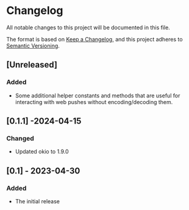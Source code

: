 # Changelog

All notable changes to this project will be documented in this file.

The format is based on [Keep a Changelog](https://keepachangelog.com/en/1.1.0/),
and this project adheres to [Semantic Versioning](https://semver.org/spec/v2.0.0.html).

## [Unreleased]

### Added

- Some additional helper constants and methods that are useful for interacting with web pushes without encoding/decoding
  them.

## [0.1.1] -2024-04-15

### Changed

- Updated okio to 1.9.0

## [0.1] - 2023-04-30

### Added

- The initial release
